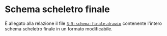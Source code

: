 # Schema scheletro finale

È allegato alla relazione il file [`3-5-schema-finale.drawio`](3-5-schema-finale.drawio) contenente l'intero schema scheletro finale in un formato modificabile.
